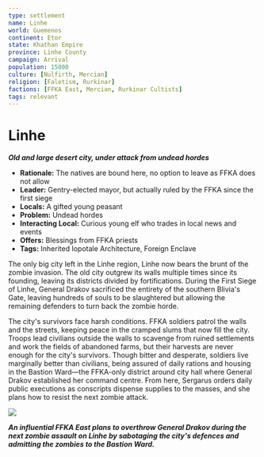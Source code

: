 ```yaml
---
type: settlement
name: Linhe
world: Guemenos
continent: Etor
state: Khathan Empire
province: Linhe County
campaign: Arrival
population: 15000
culture: [Nulfirth, Mercian]
religion: [Faletism, Rurkinar]
factions: [FFKA East, Mercian, Rurkinar Cultists]
tags: relevant
---
```


# Linhe
***Old and large desert city, under attack from undead hordes***

-   **Rationale:** The natives are bound here, no option to leave as FFKA does not allow
-   **Leader:** Gentry-elected mayor, but actually ruled by the FFKA since the first siege
-   **Locals:** A gifted young peasant
-   **Problem:** Undead hordes
-   **Interacting Local:** Curious young elf who trades in local news and events
-   **Offers:** Blessings from FFKA priests
-   **Tags:** Inherited Iopotale Architecture, Foreign Enclave

The only big city left in the Linhe region, Linhe now bears the brunt of the zombie invasion. The old city outgrew its walls multiple times since its founding, leaving its districts divided by fortifications. During the First Siege of Linhe, General Drakov sacrificed the entirety of the southern Blivia's Gate, leaving hundreds of souls to be slaughtered but allowing the remaining defenders to turn back the zombie horde.

The city's survivors face harsh conditions. FFKA soldiers patrol the walls and the streets, keeping peace in the cramped slums that now fill the city. Troops lead civilians outside the walls to scavenge from ruined settlements and work the fields of abandoned farms, but their harvests are never enough for the city's survivors. Though bitter and desperate, soldiers live marginally better than civilians, being assured of daily rations and housing in the Bastion Ward—the FFKA-only district around city hall where General Drakov established her command centre. From here, Sergarus orders daily public executions as conscripts dispense supplies to the masses, and she plans how to resist the next zombie attack.

![](https://i.imgur.com/QB3kSj3.png)

***An influential FFKA East plans to overthrow General Drakov during the next zombie assault on Linhe by sabotaging the city's defences and admitting the zombies to the Bastion Ward.***
